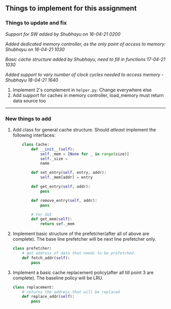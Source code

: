 ## Things to implement for this assignment

### Things to update and fix

*Support for SW added by Shubhayu on 16-04-21 0200*

*Added dedicated memory controller, as the only point of access to memory: Shubhayu on 16-04-21 1030*

*Basic cache structure added by Shubhayu, need to fill in functions 17-04-21 1030*

*Added support to vary number of clock cycles needed to access memory - Shubhayu 18-04-21 1640*

1. Implement 2's complement in ```helper.py```. Change everywhere else
2. Add support for caches in memory controller, load_memory must return data source too

---------------------------------

### New things to add

1. Add class for general cache structure. Should *atleast* implement the following interfaces:
    ```python
        class Cache:
            def __init__(self):
                self._mem = [None for _ in range(size)]
                self._size = 
                name

            def set_entry(self, entry, addr):
                self._mem[addr] = entry

            def get_entry(self, addr):
                pass

            def remove_entry(self, addr):
                pass

            # For GUI
            def get_mem(self):
                return sef._mem
    ```

2. Implement basic structure of the prefetcher(after all of above are complete). The base line prefetcher will be next line prefetcher only.
    ```python
    class prefetcher:
        # get address of data that needs to be prefetched.
        def fetch_addr(self):
            pass
    ```

3. Implement a basic cache replacement policy(after all till point 3 are complete). The baseline policy will be LRU.
    ```python
    class replacement:
        # returns the address that will be replaced
        def replace_addr(self):
            pass
    ```